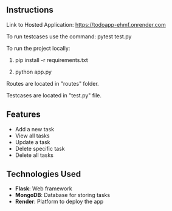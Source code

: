 
## Instructions
Link to Hosted Application: https://todoapp-ehmf.onrender.com

To run testcases use the command: pytest test.py

To run the project locally: 

1. pip install -r requirements.txt

2. python app.py

Routes are located in "routes" folder.

Testcases are located in "test.py" file.



## Features
- Add a new task
- View all tasks
- Update a task
- Delete specific task
- Delete all tasks

## Technologies Used
- **Flask**: Web framework 
- **MongoDB**: Database for storing tasks
- **Render**: Platform to deploy the app
